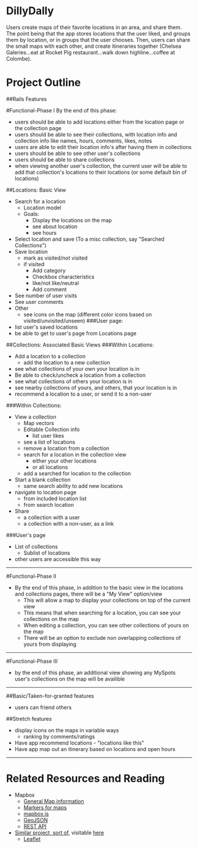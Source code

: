 DillyDally
===

Users create maps of their favorite locations in an area, and share them. The point being that the app stores locations that the user liked, and groups them by location, or in groups that the user chooses. Then, users can share the small maps with each other, and create itineraries together (Chelsea Galeries…eat at Rocket Pig restaurant…walk down highline…coffee at Colombe).

Project Outline
===
##Rails Features

#Functional-Phase I
By the end of this phase:
* users should be able to add locations either from the location page or the collection page
* users should be able to see their collections, with location info and collection info like names, hours, comments, likes, notes
* users are able to edit their location info's after having them in collections
* users should be able to see other user's collections
* users should be able to share collections
* when viewing another user's collection, the current user will be able to add that collection's locations to their locations (or some default bin of locations)


##Locations: Basic View
* Search for a location
	* Location model
	* Goals:
		* Display the locations on the map
		* see about location
		* see hours
* Select location and save (To a misc collection, say "Searched Collections")
* Save location
	* mark as visited/not visited
	* if visited
		* Add category
		* Checkbox characteristics
		* like/not like/neutral
		* Add comment
* See number of user visits
* See user comments
* Other
	* see icons on the map (different color icons based on visited/unvisited/unseen)
###User page:
* list user's saved locations
* be able to get to user's page from Locations page


##Collections: Associated Basic Views
###Within Locations:
* Add a location to a collection
	* add the location to a new collection
* see what collections of your own your location is in
* Be able to check/uncheck a location from a collection
* see what collections of others your location is in
* see nearby collections of yours, and others, that your location is in
* recommend a location to a user, or send it to a non-user

###Within Collections:
* View a collection
	* Map vectors
	* Editable Collection info
		* list user likes
	* see a list of locations
	* remove a location from a collection
	* search for a location in the collection view
		* either your other locations
		* or all locations
	* add a searched for location to the collection
* Start a blank collection
	* same search ability to add new locations
* navigate to location page
	* from included location list
	* from search location
* Share
	* a collection with a user
	* a collection with a non-user, as a link

###User's page
* List of collections
	* Sublist of locations
* other users are accessible this way

---

#Functional-Phase II
* By the end of this phase, in addition to the basic view in the locations and collections pages, there will be a "My View" option/view
	* This will allow a map to display your collections on top of the current view
	* This means that when searching for a location, you can see your collections on the map
	* When editing a collection, you can see other collections of yours on the map
	* There will be an option to exclude non overlapping collections of yours from displaying

---

#Functional-Phase III
* by the end of this phase, an additional view showing any MySpots user's collections on the map will be availible

---

##Basic/Taken-for-granted features
* users can friend others

##Stretch features
* display icons on the maps in variable ways
	* ranking by comments/ratings
* Have app recommend locations - "locations like this"
* Have app map out an itinerary based on locations and open hours

---

Related Resources and Reading
===
* Mapbox
	* [General Map information](http://www.mapbox.com/developers/guide/) 
	* [Markers for maps](http://mapbox.com/maki/)
	* [mapbox.js](http://www.mapbox.com/mapbox.js/api/v1.3.1/)
	* [GeoJSON](http://www.geojson.org/)
	* [REST API](http://www.mapbox.com/developers/api/#map_resources)
* [Similar project, sort of](https://github.com/tmcw/togeojson/), visitable [here](http://geojson.io/)
	* [Leaflet](https://github.com/Leaflet/Leaflet.draw)
